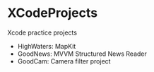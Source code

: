 # XCodeProjects
Xcode practice projects

- HighWaters: MapKit
- GoodNews: MVVM Structured News Reader
- GoodCam: Camera filter project

